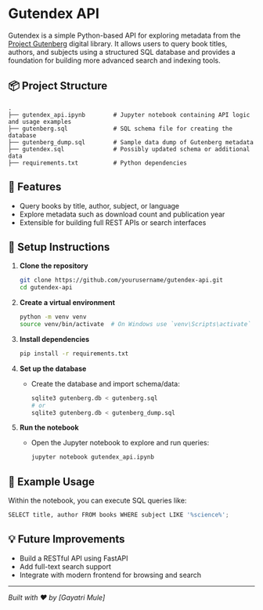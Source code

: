 
# Gutendex API

Gutendex is a simple Python-based API for exploring metadata from the [Project Gutenberg](https://www.gutenberg.org/) digital library. It allows users to query book titles, authors, and subjects using a structured SQL database and provides a foundation for building more advanced search and indexing tools.

## 📦 Project Structure

```
.
├── gutendex_api.ipynb        # Jupyter notebook containing API logic and usage examples
├── gutenberg.sql             # SQL schema file for creating the database
├── gutenberg_dump.sql        # Sample data dump of Gutenberg metadata
├── gutendex.sql              # Possibly updated schema or additional data
├── requirements.txt          # Python dependencies
```

## 🚀 Features

- Query books by title, author, subject, or language
- Explore metadata such as download count and publication year
- Extensible for building full REST APIs or search interfaces

## 🔧 Setup Instructions

1. **Clone the repository**
   ```bash
   git clone https://github.com/yourusername/gutendex-api.git
   cd gutendex-api
   ```

2. **Create a virtual environment**
   ```bash
   python -m venv venv
   source venv/bin/activate  # On Windows use `venv\Scripts\activate`
   ```

3. **Install dependencies**
   ```bash
   pip install -r requirements.txt
   ```

4. **Set up the database**
   - Create the database and import schema/data:
     ```bash
     sqlite3 gutenberg.db < gutenberg.sql
     # or
     sqlite3 gutenberg.db < gutenberg_dump.sql
     ```

5. **Run the notebook**
   - Open the Jupyter notebook to explore and run queries:
     ```bash
     jupyter notebook gutendex_api.ipynb
     ```

## 🧪 Example Usage

Within the notebook, you can execute SQL queries like:
```python
SELECT title, author FROM books WHERE subject LIKE '%science%';
```


## 💡 Future Improvements

- Build a RESTful API using FastAPI
- Add full-text search support
- Integrate with modern frontend for browsing and search

---

*Built with ❤️ by [Gayatri Mule]*
